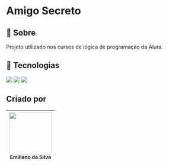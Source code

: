 <h1>Amigo Secreto</h1>

<h2>&#128221; Sobre</h2>
<p>Projeto utilizado nos cursos de lógica de programação da Alura.</p>

## &#128640; Tecnologias
<div>
  <img src="https://img.shields.io/badge/HTML-239120?style=for-the-badge&logo=html5&logoColor=white">
  <img src="https://img.shields.io/badge/CSS-239120?&style=for-the-badge&logo=css3&logoColor=white">
  <img src="https://img.shields.io/badge/JavaScript-F7DF1E?style=for-the-badge&logo=javascript&logoColor=black">
</div>

## Criado por 
[<img loading="lazy" src="https://avatars.githubusercontent.com/u/180310138?u=f65d3b19e667420adeda2a69bf1ebdba8b31909c&amp;v=4" width=115><br><sub>Emiliano da Silva</sub>](https://github.com/EmilianoSilva98) |
| :---: |
